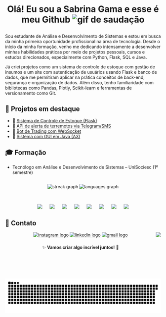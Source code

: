 # <p align="center"> Olá! Eu sou a Sabrina Gama e esse é meu Github <img src="https://media.giphy.com/media/hvRJCLFzcasrR4ia7z/giphy.gif" width="30px" alt="gif de saudação"></p> 

 
Sou estudante de Análise e Desenvolvimento de Sistemas e estou em busca da minha primeira oportunidade profissional na área de tecnologia. Desde o início da minha formação, venho me dedicando intensamente a desenvolver minhas habilidades práticas por meio de projetos pessoais, cursos e estudos direcionados, especialmente com Python, Flask, SQL e Java.

Já criei projetos como um sistema de controle de estoque com gestão de insumos e um site com autenticação de usuários usando Flask e banco de dados, que me permitiram aplicar na prática conceitos de back-end, segurança e organização de dados. Além disso, tenho familiaridade com bibliotecas como Pandas, Plotly, Scikit-learn e ferramentas de versionamento como Git.

## 📌 Projetos em destaque

- 🔗 [Sistema de Controle de Estoque (Flask)](https://sabrina-gama-portifolio.onrender.com/projeto/python/controle-estoque)
- 🔗 [API de alerta de terremotos via Telegram/SMS](https://github.com/SabrinaGamaa/API-alert)
- 🔗 [Bot de Trading com WebSocket](https://github.com/SabrinaGamaa/API-deriv)
- 🔗 [Sistema com GUI em Java (A3)](https://github.com/SabrinaGamaa)

## 🎓 Formação

- Tecnólogo em Análise e Desenvolvimento de Sistemas – UniSociesc (1º semestre)

##
<div align="center">
  <img src="https://streak-stats.demolab.com?user=SabrinaGamaa&locale=pt-br&mode=weekly&theme=darcula&hide_border=true&border_radius=5&date_format=M%20j%5B,%20Y%5D" height="150" alt="streak graph"  />
  <img src="https://github-readme-stats.vercel.app/api/top-langs?username=SabrinaGamaa&locale=en&hide_title=true&layout=compact&card_width=320&langs_count=5&theme=darcula&hide_border=true&custom_title=Linguagens" height="150" alt="languages graph"  />
</div> 
<br></br>
<p align="center">
  <img src="https://cdn.jsdelivr.net/gh/devicons/devicon@latest/icons/python/python-original.svg" width="50px" hspace="10" />
  <img src="https://cdn.jsdelivr.net/gh/devicons/devicon@latest/icons/java/java-original.svg" width="50px" hspace="10" />
<!--   <img src="https://cdn.jsdelivr.net/gh/devicons/devicon@latest/icons/cplusplus/cplusplus-original.svg" width="50px" hspace="10" /> -->
  <img src="https://cdn.jsdelivr.net/gh/devicons/devicon@latest/icons/javascript/javascript-original.svg" width="50px" hspace="10" />
  <img src="https://cdn.jsdelivr.net/gh/devicons/devicon@latest/icons/flask/flask-original-wordmark.svg" width="50px" hspace="10" />
  <img src="https://cdn.jsdelivr.net/gh/devicons/devicon@latest/icons/django/django-plain-wordmark.svg" width="50px" hspace="10" />
  <img src="https://cdn.jsdelivr.net/gh/devicons/devicon@latest/icons/mysql/mysql-original-wordmark.svg" width="50px" hspace="10" />
  <img src="https://cdn.jsdelivr.net/gh/devicons/devicon@latest/icons/postgresql/postgresql-original-wordmark.svg" width="50px" hspace="10" />
  <img src="https://cdn.jsdelivr.net/gh/devicons/devicon@latest/icons/git/git-original.svg" width="50px" hspace="10" />
</p>

## 📝 Contato  
<div align="center">
  <a href="https://www.instagram.com/sabrina_gama27/"><img src="https://img.shields.io/static/v1?message=Instagram&logo=instagram&label=&color=E4405F&logoColor=white&labelColor=&style=for-the-badge" height="35" alt="instagram logo" /></a>
  <a href="https://www.linkedin.com/in/sabrina-gama/"><img src="https://img.shields.io/static/v1?message=LinkedIn&logo=linkedin&label=&color=0077B5&logoColor=white&labelColor=&style=for-the-badge" height="35" alt="linkedin logo" /></a>
  <a href="mailto:sabrinagama0027@gmail.com"><img src="https://img.shields.io/static/v1?message=Gmail&logo=gmail&label=&color=D14836&logoColor=white&labelColor=&style=for-the-badge" height="35" alt="gmail logo" /></a>
  <img align="right" height="150" src="https://media0.giphy.com/media/v1.Y2lkPTc5MGI3NjExMmJkMmppN3F6b3F2cjR3ZmVmMmxsc2VhbnE4bWw2dzZxbXdtNTlrYyZlcD12MV9pbnRlcm5hbF9naWZfYnlfaWQmY3Q9Zw/uBuzWfwVcadRC/giphy.gif"  /> 

</div>

### 

<div align="center"> 
  ✨ <strong>Vamos criar algo incrível juntos!</strong> 🚀 
</div>

###  

<p align="center">
  <img src="https://github.com/SabrinaGamaa/SabrinaGamaa/blob/output/snake.svg" alt="snake" />
</p>

